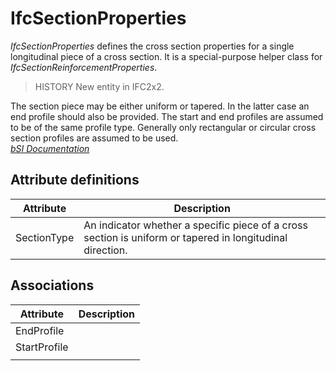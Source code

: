 IfcSectionProperties
====================
_IfcSectionProperties_ defines the cross section properties for a single
longitudinal piece of a cross section. It is a special-purpose helper class
for _IfcSectionReinforcementProperties_.  
  
> HISTORY  New entity in IFC2x2.  
  
The section piece may be either uniform or tapered. In the latter case an end
profile should also be provided. The start and end profiles are assumed to be
of the same profile type. Generally only rectangular or circular cross section
profiles are assumed to be used.  
[ _bSI
Documentation_](https://standards.buildingsmart.org/IFC/DEV/IFC4_2/FINAL/HTML/schema/ifcprofileresource/lexical/ifcsectionproperties.htm)


Attribute definitions
---------------------
| Attribute   | Description                                                                                               |
|-------------|-----------------------------------------------------------------------------------------------------------|
| SectionType | An indicator whether a specific piece of a cross section is uniform or tapered in longitudinal direction. |

Associations
------------
| Attribute    | Description   |
|--------------|---------------|
| EndProfile   |               |
| StartProfile |               |
|              |               |

